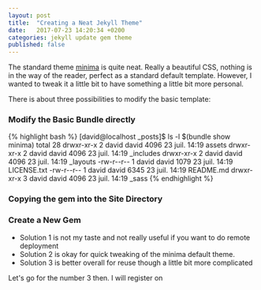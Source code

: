 ```yaml
---
layout: post
title:  "Creating a Neat Jekyll Theme"
date:   2017-07-23 14:20:34 +0200
categories: jekyll update gem theme
published: false
---
```


The standard theme [minima][minima] is quite neat. Really
a beautiful CSS, nothing is in the way of the reader, perfect
as a standard default template. However, I wanted to tweak it
a little bit to have something a little bit more personal.

There is about three possibilities to modify the basic template:

### Modify the Basic Bundle directly
{% highlight bash %}
[david@localhost _posts]$ ls -l $(bundle show minima)
total 28
drwxr-xr-x 2 david david 4096 23 juil. 14:19 assets
drwxr-xr-x 2 david david 4096 23 juil. 14:19 _includes
drwxr-xr-x 2 david david 4096 23 juil. 14:19 _layouts
-rw-r--r-- 1 david david 1079 23 juil. 14:19 LICENSE.txt
-rw-r--r-- 1 david david 6345 23 juil. 14:19 README.md
drwxr-xr-x 3 david david 4096 23 juil. 14:19 _sass
{% endhighlight %}
### Copying the gem into the Site Directory
### Create a New Gem

- Solution 1 is not my taste and not really useful if you want to do remote deployment
- Solution 2 is okay for quick tweaking of the minima default theme.
- Solution 3 is better overall for reuse though a little bit more complicated

Let's go for the number 3 then. I will register on


[jekyll-themes]: https://jekyllrb.com/docs/themes/
[minima]: https://github.com/jekyll/minima
